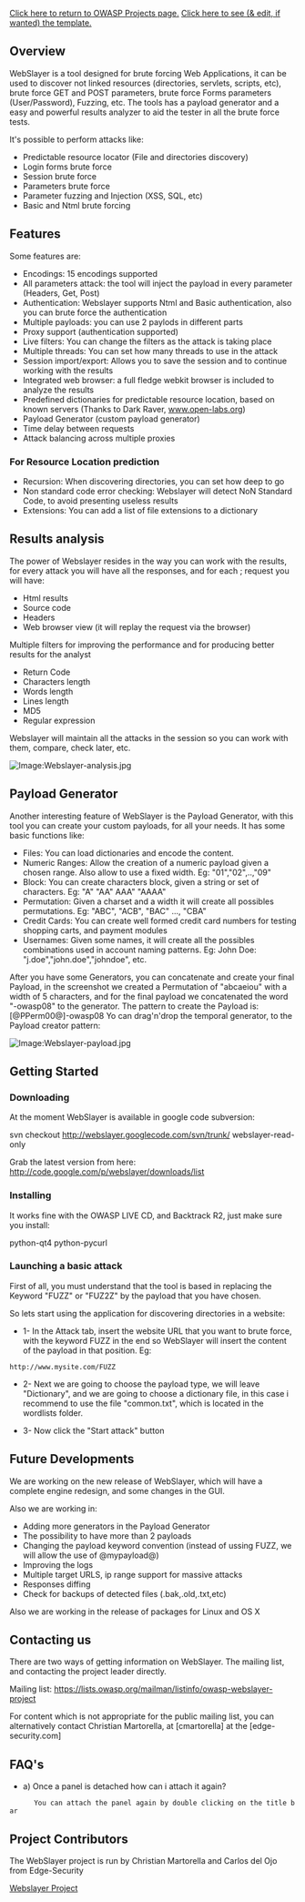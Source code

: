 [Click here to return to OWASP Projects
page.](:Category:OWASP_Project "wikilink")
[Click here to see (& edit, if wanted) the
template.](:Project_Information:template_Webslayer_Project "wikilink")

## Overview

WebSlayer is a tool designed for brute forcing Web Applications, it can
be used to discover not linked resources (directories, servlets,
scripts, etc), brute force GET and POST parameters, brute force Forms
parameters (User/Password), Fuzzing, etc. The tools has a payload
generator and a easy and powerful results analyzer to aid the tester in
all the brute force tests.

It's possible to perform attacks like:

  - Predictable resource locator (File and directories discovery)
  - Login forms brute force
  - Session brute force
  - Parameters brute force
  - Parameter fuzzing and Injection (XSS, SQL, etc)
  - Basic and Ntml brute forcing

## Features

Some features are:

  - Encodings: 15 encodings supported
  - All parameters attack: the tool will inject the payload in every
    parameter (Headers, Get, Post)
  - Authentication: Webslayer supports Ntml and Basic authentication,
    also you can brute force the authentication
  - Multiple payloads: you can use 2 paylods in different parts
  - Proxy support (authentication supported)
  - Live filters: You can change the filters as the attack is taking
    place
  - Multiple threads: You can set how many threads to use in the attack
  - Session import/export: Allows you to save the session and to
    continue working with the results
  - Integrated web browser: a full fledge webkit browser is included to
    analyze the results
  - Predefined dictionaries for predictable resource location, based on
    known servers (Thanks to Dark Raver, www.open-labs.org)
  - Payload Generator (custom payload generator)
  - Time delay between requests
  - Attack balancing across multiple proxies

### For Resource Location prediction

  - Recursion: When discovering directories, you can set how deep to go
  - Non standard code error checking: Webslayer will detect NoN Standard
    Code, to avoid presenting useless results
  - Extensions: You can add a list of file extensions to a dictionary

## Results analysis

The power of Webslayer resides in the way you can work with the results,
for every attack you will have all the responses, and for each ; request
you will have:

  - Html results
  - Source code
  - Headers
  - Web browser view (it will replay the request via the browser)

Multiple filters for improving the performance and for producing better
results for the analyst

  - Return Code
  - Characters length
  - Words length
  - Lines length
  - MD5
  - Regular expression

Webslayer will maintain all the attacks in the session so you can work
with them, compare, check later, etc.

![Image:Webslayer-analysis.jpg](Webslayer-analysis.jpg
"Image:Webslayer-analysis.jpg")

## Payload Generator

Another interesting feature of WebSlayer is the Payload Generator, with
this tool you can create your custom payloads, for all your needs. It
has some basic functions like:

  - Files: You can load dictionaries and encode the content.
  - Numeric Ranges: Allow the creation of a numeric payload given a
    chosen range. Also allow to use a fixed width. Eg: "01","02",..,"09"
  - Block: You can create characters block, given a string or set of
    characters. Eg: "A" "AA" AAA" "AAAA"
  - Permutation: Given a charset and a width it will create all
    possibles permutations. Eg: "ABC", "ACB", "BAC" ..., "CBA"
  - Credit Cards: You can create well formed credit card numbers for
    testing shopping carts, and payment modules
  - Usernames: Given some names, it will create all the possibles
    combinations used in account naming patterns. Eg: John Doe:
    "j.doe","john.doe","johndoe", etc.

After you have some Generators, you can concatenate and create your
final Payload, in the screenshot we created a Permutation of "abcaeiou"
with a width of 5 characters, and for the final payload we concatenated
the word "-owasp08" to the generator. The pattern to create the Payload
is: \[@PPerm00@\]-owasp08 Yo can drag'n'drop the temporal generator, to
the Payload creator pattern:

![Image:Webslayer-payload.jpg](Webslayer-payload.jpg
"Image:Webslayer-payload.jpg")

## Getting Started

### Downloading

At the moment WebSlayer is available in google code subversion:

svn checkout <http://webslayer.googlecode.com/svn/trunk/>
webslayer-read-only

Grab the latest version from here:
<http://code.google.com/p/webslayer/downloads/list>

### Installing

It works fine with the OWASP LIVE CD, and Backtrack R2, just make sure
you install:

python-qt4 python-pycurl

### Launching a basic attack

First of all, you must understand that the tool is based in replacing
the Keyword "FUZZ" or "FUZ2Z" by the payload that you have chosen.

So lets start using the application for discovering directories in a
website:

  - 1- In the Attack tab, insert the website URL that you want to brute
    force, with the keyword FUZZ in the end so WebSlayer will insert the
    content of the payload in that position. Eg:

<!-- end list -->

    http://www.mysite.com/FUZZ

  - 2- Next we are going to choose the payload type, we will leave
    "Dictionary", and we are going to choose a dictionary file, in this
    case i recommend to use the file "common.txt", which is located in
    the wordlists folder.

<!-- end list -->

  - 3- Now click the "Start attack" button

## Future Developments

We are working on the new release of WebSlayer, which will have a
complete engine redesign, and some changes in the GUI.

Also we are working in:

  - Adding more generators in the Payload Generator
  - The possibility to have more than 2 payloads
  - Changing the payload keyword convention (instead of ussing FUZZ, we
    will allow the use of @mypayload@)
  - Improving the logs
  - Multiple target URLS, ip range support for massive attacks
  - Responses diffing
  - Check for backups of detected files (.bak,.old,.txt,etc)

Also we are working in the release of packages for Linux and OS X

## Contacting us

There are two ways of getting information on WebSlayer. The mailing
list, and contacting the project leader directly.

Mailing list:
<https://lists.owasp.org/mailman/listinfo/owasp-webslayer-project>

For content which is not appropriate for the public mailing list, you
can alternatively contact Christian Martorella, at \[cmartorella\] at
the \[edge-security.com\]

## FAQ's

  - a) Once a panel is detached how can i attach it again?

`      You can attach the panel again by double clicking on the title bar`

## Project Contributors

The WebSlayer project is run by Christian Martorella and Carlos del Ojo
from Edge-Security

[Webslayer Project](Category:OWASP_Project "wikilink")